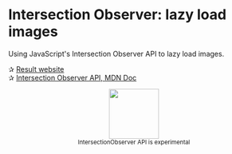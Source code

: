 # Intersection Observer:  lazy load images
Using JavaScript's Intersection Observer API to lazy load images.

✰ [Result website](https://rpsthecoder.github.io/intersectionobserver-api-lazy-load-images/index.html)  
✰ [Intersection Observer API, MDN Doc](https://developer.mozilla.org/en-US/docs/Web/API/Intersection_Observer_API)

<p align=center><img src="https://octodex.github.com/images/labtocat.png" width=100px><br><sup>IntersectionObserver API is experimental</sup></p>
